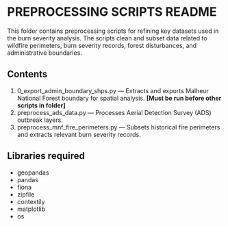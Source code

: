 # PREPROCESSING SCRIPTS README

This folder contains preprocessing scripts for refining key datasets used in the burn severity analysis. The scripts clean and subset data related to wildfire perimeters, burn severity records, forest disturbances, and administrative boundaries.

## Contents
1) 0_export_admin_boundary_shps.py — Extracts and exports Malheur National Forest boundary for spatial analysis. **[Must be run before other scripts in folder]**
2) preprocess_ads_data.py — Processes Aerial Detection Survey (ADS) outbreak layers.
3) preprocess_mnf_fire_perimeters.py — Subsets historical fire perimeters and extracts relevant burn severity records.

## Libraries required
* geopandas
* pandas
* fiona
* zipfile
* contextily
* matplotlib
* os